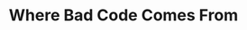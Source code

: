 ---
output: false
type: conference
name: ACE!2012
title: Where Bad Code Comes From
link: https://aceconf.com/speaker/203/marcin-floryan
---